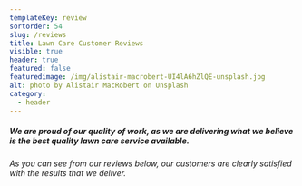 ```yaml
---
templateKey: review
sortorder: 54
slug: /reviews
title: Lawn Care Customer Reviews
visible: true
header: true
featured: false 
featuredimage: /img/alistair-macrobert-UI4lA6hZlQE-unsplash.jpg
alt: photo by Alistair MacRobert on Unsplash
category:
  - header
---
```

##### We are proud of our quality of work, as we are delivering what we believe is the best quality lawn care service available. #####

###### As you can see from our reviews below, our customers are clearly satisfied with the results that we deliver. ######
